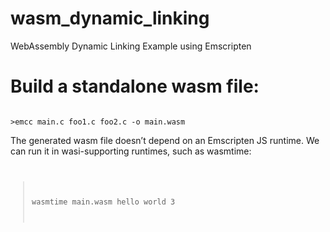 # wasm_dynamic_linking
WebAssembly Dynamic Linking Example using Emscripten

# Build a standalone wasm file:
<code>
>emcc main.c foo1.c foo2.c -o main.wasm
</code>

The generated wasm file doesn’t depend on an Emscripten JS runtime. We can run it in wasi-supporting runtimes, such as wasmtime:
<code>
> wasmtime main.wasm 
hello world 3
<code>
